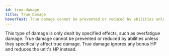 ```yaml
---
id: true-damage
title: True Damage
hoverText: True damage cannot be prevented or reduced by abilities unless they specifically affect true damage. True damage ignores any bonus HP and reduces the unit's HP instead.
---
```


This type of damage is only dealt by specified effects, such as overfatigue damage. True damage cannot be prevented or reduced by abilities unless they specifically affect true damage. True damage ignores any bonus HP and reduces the unit's HP instead.

